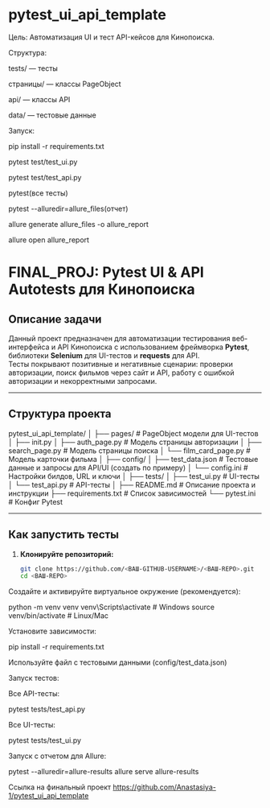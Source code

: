 # pytest_ui_api_template
Цель: Автоматизация UI и тест API-кейсов для Кинопоиска.

Структура:

tests/ — тесты

страницы/ — классы PageObject

api/ — классы API

data/ — тестовые данные

Запуск:

pip install -r requirements.txt

pytest test/test_ui.py

pytest test/test_api.py

pytest(все тесты)

pytest --alluredir=allure_files(отчет)

allure generate allure_files -o allure_report

allure open allure_report

# FINAL_PROJ: Pytest UI & API Autotests для Кинопоиска

## Описание задачи

Данный проект предназначен для автоматизации тестирования веб-интерфейса и API Кинопоиска с использованием фреймворка **Pytest**, библиотеки **Selenium** для UI-тестов и **requests** для API.  
Тесты покрывают позитивные и негативные сценарии: проверки авторизации, поиск фильмов через сайт и API, работу с ошибкой авторизации и некорректными запросами.

---

## Структура проекта

pytest_ui_api_template/
│
├── pages/ # PageObject модели для UI-тестов
│ ├── init.py
│ ├── auth_page.py # Модель страницы авторизации
│ ├── search_page.py # Модель страницы поиска
│ └── film_card_page.py # Модель карточки фильма
│
├── config/
│ ├── test_data.json # Тестовые данные и запросы для API/UI (создать по примеру)
│ └── config.ini # Настройки билдов, URL и ключи
│
├── tests/
│ ├── test_ui.py # UI-тесты
│ └── test_api.py # API-тесты
│
├── README.md # Описание проекта и инструкции
├── requirements.txt # Список зависимостей
└── pytest.ini # Конфиг Pytest


---

## Как запустить тесты

1. **Клонируйте репозиторий:**
   ```bash
   git clone https://github.com/<ВАШ-GITHUB-USERNAME>/<ВАШ-REPO>.git
   cd <ВАШ-REPO>
Создайте и активируйте виртуальное окружение (рекомендуется):

python -m venv venv
venv\Scripts\activate      # Windows
source venv/bin/activate  # Linux/Mac

Установите зависимости:

pip install -r requirements.txt

Используйте файл с тестовыми данными (config/test_data.json) 

Запуск тестов:

Все API-тесты:

pytest tests/test_api.py

Все UI-тесты:

pytest tests/test_ui.py

Запуск с отчетом для Allure:

pytest --alluredir=allure-results
allure serve allure-results

Ссылка на финальный проект https://github.com/Anastasiya-1/pytest_ui_api_template

